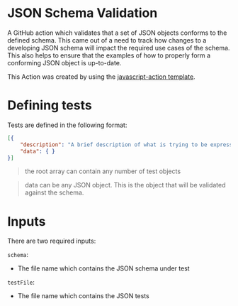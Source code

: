 # JSON Schema Validation

A GitHub action which validates that a set of JSON objects conforms to the defined schema. This came out of a need to track how changes to a developing JSON schema will impact the required use cases of the schema. This also helps to ensure that the examples of how to properly form a conforming JSON object is up-to-date.

This Action was created by using the [javascript-action template](https://github.com/actions/javascript-action).

# Defining tests

Tests are defined in the following format:

``` json
[{
	"description": "A brief description of what is trying to be expressed by the test",
	"data": { }
}]
```
> the root array can contain any number of test objects

> data can be any JSON object. This is the object that will be validated against the schema.

# Inputs

There are two required inputs:

`schema`:
  * The file name which contains the JSON schema under test

`testFile`:
  * The file name which contains the JSON tests



